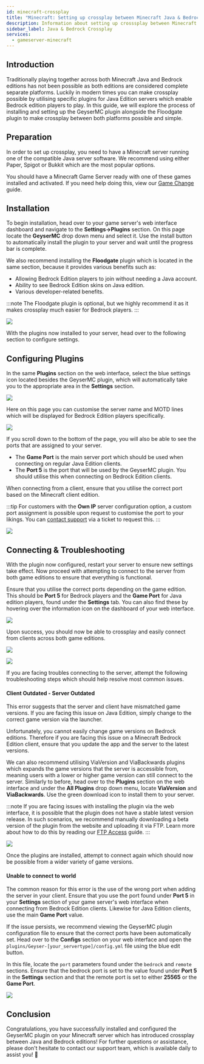 ```yaml
---
id: minecraft-crossplay
title: "Minecraft: Setting up crossplay between Minecraft Java & Bedrock Editions"
description: Information about setting up crosssplay between Minecraft Java & Bedrock editions on your Minecraft server from ZAP-Hosting - ZAP-Hosting.com documentation
sidebar_label: Java & Bedrock Crossplay
services:
  - gameserver-minecraft
---
```


## Introduction

Traditionally playing together across both Minecraft Java and Bedrock editions has not been possible as both editions are considered complete separate platforms. Luckily in modern times you can make crossplay possible by utilising specific plugins for Java Edition servers which enable Bedrock edition players to play. In this guide, we will explore the process of installing and setting up the GeyserMC plugin alongside the Floodgate plugin to make crossplay between both platforms possible and simple.

## Preparation

In order to set up crossplay, you need to have a Minecraft server running one of the compatible Java server software. We recommend using either Paper, Spigot or Bukkit which are the most popular options.

You should have a Minecraft Game Server ready with one of these games installed and activated. If you need help doing this, view our [Game Change](gameserver-gameswitch.md) guide.

## Installation

To begin installation, head over to your game server's web interface dashboard and navigate to the **Settings->Plugins** section. On this page locate the **GeyserMC** drop down menu and select it. Use the install button to automatically install the plugin to your server and wait until the progress bar is complete.

We also recommend installing the **Floodgate** plugin which is located in the same section, because it provides various benefits such as:
- Allowing Bedrock Edition players to join without needing a Java account.
- Ability to see Bedrock Edition skins on Java edition.
- Various developer-related benefits.

:::note
The Floodgate plugin is optional, but we highly recommend it as it makes crossplay much easier for Bedrock players.
:::

![](https://screensaver01.zap-hosting.com/index.php/s/cagcHmzwR2yBZSo/preview)

With the plugins now installed to your server, head over to the following section to configure settings.

## Configuring Plugins

In the same **Plugins** section on the web interface, select the blue settings icon located besides the GeyserMC plugin, which will automatically take you to the appropriate area in the **Settings** section.

![](https://screensaver01.zap-hosting.com/index.php/s/RAZKNSdePa5wBs4/preview)

Here on this page you can customise the server name and MOTD lines which will be displayed for Bedrock Edition players specifically.

![](https://screensaver01.zap-hosting.com/index.php/s/kBzxQkmNgdsWgZb/preview)

If you scroll down to the bottom of the page, you will also be able to see the ports that are assigned to your server.

- The **Game Port** is the main server port which should be used when connecting on regular Java Edition clients.
- The **Port 5** is the port that will be used by the GeyserMC plugin. You should utilise this when connecting on Bedrock Edition clients.

When connecting from a client, ensure that you utilise the correct port based on the Minecraft client edition.

:::tip
For customers with the **Own IP** server configuration option, a custom port assignment is possible upon request to customise the port to your likings. You can [contact support](https://zap-hosting.com/en/customer/support/) via a ticket to request this.
:::

![](https://screensaver01.zap-hosting.com/index.php/s/joA62kWeJ5crCmY/preview)

<!--

### Floodgate Plugin

If you decided to install the floodgate plugin, you will have to adjust the GeyserMC configuration file to enable it as the main authentication method. Please ensure that your server is turned off before editing configuration files, otherwise changes may be overwritten.

Head over to the **Configs** section on your game server's web interface panel and open the `plugins/Geyser-[your_servertype]/config.yml` file using the blue edit button.

![](https://screensaver01.zap-hosting.com/index.php/s/ixCtkQ5WWWacfGe/preview)

In this file, locate the `auth-type` parameter found inside of the `remote` section and change this value from **online** to **floodgate** before saving the file.

![](https://screensaver01.zap-hosting.com/index.php/s/c6JRFxPfjGBSWZi/preview)

GeyserMC will now utilise the Floodgate plugin for user authentication, providing you with various benefits that were discussed previously.
-->

## Connecting & Troubleshooting

With the plugin now configured, restart your server to ensure new settings take effect. Now proceed with attempting to connect to the server from both game editions to ensure that everything is functional.

Ensure that you utilise the correct ports depending on the game edition. This should be **Port 5** for Bedrock players and the **Game Port** for Java edition players, found under the **Settings** tab. You can also find these by hovering over the information icon on the dashboard of your web interface.

![](https://screensaver01.zap-hosting.com/index.php/s/M42ZkamKHieRcEz/preview)

Upon success, you should now be able to crossplay and easily connect from clients across both game editions.

![](https://screensaver01.zap-hosting.com/index.php/s/oMRWkaSs5KKbkzy/preview)

![](https://screensaver01.zap-hosting.com/index.php/s/xyMaENLFx4BCSPF/preview)

If you are facing troubles connecting to the server, attempt the following troubleshooting steps which should help resolve most common issues.

#### Client Outdated - Server Outdated

This error suggests that the server and client have mismatched game versions. If you are facing this issue on Java Edition, simply change to the correct game version via the launcher.

Unfortunately, you cannot easily change game versions on Bedrock editions. Therefore if you are facing this issue on a Minecraft Bedrock Edition client, ensure that you update the app and the server to the latest versions.

We can also recommend utilising ViaVersion and ViaBackwards plugins which expands the game versions that the server is accessible from, meaning users with a lower or higher game version can still connect to the server. Similarly to before, head over to the **Plugins** section on the web interface and under the **All Plugins** drop down menu, locate **ViaVersion** and **ViaBackwards**. Use the green download icon to install them to your server.

:::note
If you are facing issues with installing the plugin via the web interface, it is possible that the plugin does not have a stable latest version release. In such scenarios, we recommend manually downloading a beta version of the plugin from the website and uploading it via FTP. Learn more about how to do this by reading our [FTP Access](gameserver-ftpaccess.md) guide.
:::

![](https://screensaver01.zap-hosting.com/index.php/s/QCcndf6TGMsrw7x/preview)

Once the plugins are installed, attempt to connect again which should now be possible from a wider variety of game versions.

#### Unable to connect to world

The common reason for this error is the use of the wrong port when adding the server in your client. Ensure that you use the port found under **Port 5** in your **Settings** section of your game server's web interface when connecting from Bedrock Edition clients. Likewise for Java Edition clients, use the main **Game Port** value.

If the issue persists, we recommend viewing the GeyserMC plugin configuration file to ensure that the correct ports have been automatically set. Head over to the **Configs** section on your web interface and open the `plugins/Geyser-[your_servertype]/config.yml` file using the blue edit button.

In this file, locate the `port` parameters found under the `bedrock` and `remote` sections. Ensure that the bedrock port is set to the value found under **Port 5** in the **Settings** section and that the remote port is set to either **25565** or the **Game Port**.

![](https://screensaver01.zap-hosting.com/index.php/s/AcZ5JAasBcKQpCm/preview)

## Conclusion 

Congratulations, you have successfully installed and configured the GeyserMC plugin on your Minecraft server which has introduced crossplay between Java and Bedrock editions! For further questions or assistance, please don't hesitate to contact our support team, which is available daily to assist you! 🙂